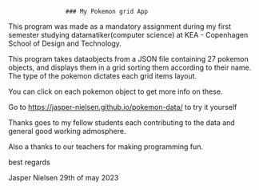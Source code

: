                     ### My Pokemon grid App
This program was made as a mandatory assignment during my first semester studying datamatiker(computer science) at KEA - Copenhagen School of Design and Technology.

This program takes dataobjects from a JSON file containing 27 pokemon objects, and displays them in a grid sorting them according to their name. The type of the pokemon dictates each grid items layout.

You can click on each pokemon object to get more info on these.

Go to https://jasper-nielsen.github.io/pokemon-data/ 
to try it yourself

Thanks goes to my fellow students each contributing to the data and general good working admosphere. 

Also a thanks to our teachers for making programming fun.



best regards

Jasper Nielsen
29th of may 2023



